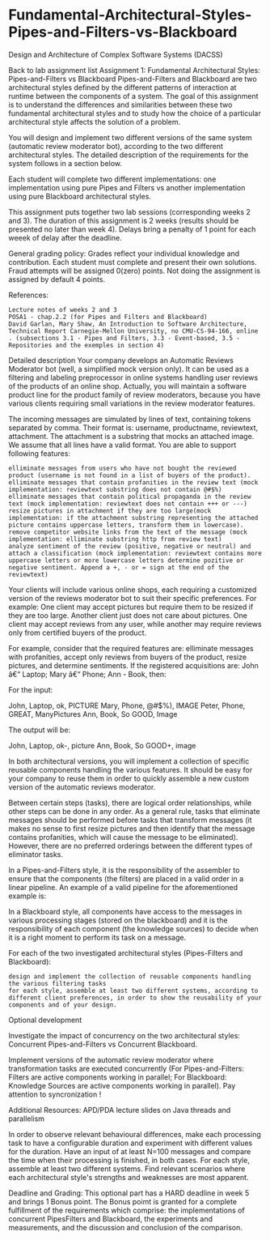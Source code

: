 # Fundamental-Architectural-Styles-Pipes-and-Filters-vs-Blackboard



Design and Architecture of Complex Software Systems (DACSS)

Back to lab assignment list
Assignment 1: Fundamental Architectural Styles: Pipes-and-Filters vs Blackboard
Pipes-and-Filters and Blackboard are two architectural styles defined by the different patterns of interaction at runtime between the components of a system. The goal of this assignment is to understand the differences and similarities between these two fundamental architectural styles and to study how the choice of a particular architectural style affects the solution of a problem.

You will design and implement two different versions of the same system (automatic review moderator bot), according to the two different architectural styles. The detailed description of the requirements for the system follows in a section below.

Each student will complete two different implementations: one implementation using pure Pipes and Filters vs another implementation using pure Blackboard architectural styles.

This assignment puts together two lab sessions (corresponding weeks 2 and 3). The duration of this assignment is 2 weeks (results should be presented no later than week 4). Delays bring a penalty of 1 point for each weeek of delay after the deadline.

General grading policy: Grades reflect your individual knowledge and contribution. Each student must complete and present their own solutions. Fraud attempts will be assigned 0(zero) points. Not doing the assignment is assigned by default 4 points.

References:

    Lecture notes of weeks 2 and 3
    POSA1 - chap.2.2 (for Pipes and Filters and Blackboard)
    David Garlan, Mary Shaw, An Introduction to Software Architecture, Technical Report Carnegie-Mellon University, no CMU-CS-94-166, online . (subsections 3.1 - Pipes and Filters, 3.3 - Event-based, 3.5 - Repositories and the exemples in section 4) 

Detailed description
Your company develops an Automatic Reviews Moderator bot (well, a simplified mock version only). It can be used as a filtering and labeling preprocessor in online systems handling user reviews of the products of an online shop. Actually, you will maintain a software product line for the product family of review moderators, because you have various clients requiring small variations in the review moderator features.

The incoming messages are simulated by lines of text, containing tokens separated by comma. Their format is: username, productname, reviewtext, attachment. The attachment is a substring that mocks an attached image. We assume that all lines have a valid format. You are able to support following features:

    elliminate messages from users who have not bought the reviewed product (username is not found in a list of buyers of the product).
    elliminate messages that contain profanities in the review text (mock implementation: reviewtext substring does not contain @#$%)
    elliminate messages that contain political propaganda in the review text (mock implementation: reviewtext does not contain +++ or ---)
    resize pictures in attachment if they are too large(mock implementation: if the attachment substring representing the attached picture contains uppercase letters, transform them in lowercase).
    remove competitor website links from the text of the message (mock implementation: elliminate substring http from review text)
    analyze sentiment of the review (positive, negative or neutral) and attach a classification (mock implementation: reviewtext contains more uppercase letters or more lowercase letters determine pozitive or negative sentiment. Append a +, - or = sign at the end of the reviewtext) 

Your clients will include various online shops, each requiring a customized version of the reviews moderator bot to suit their specific preferences. For example: One client may accept pictures but require them to be resized if they are too large. Another client just does not care about pictures. One client may accept reviews from any user, while another may require reviews only from certified buyers of the product.

For example, consider that the required features are: elliminate messages with profanities, accept only reviews from buyers of the product, resize pictures, and determine sentiments. If the registered acquisitions are: John â€“ Laptop; Mary â€“ Phone; Ann - Book, then:

For the input:

John, Laptop, ok, PICTURE
Mary, Phone, @#$%), IMAGE
Peter, Phone, GREAT, ManyPictures
Ann, Book, So GOOD, Image

The output will be:

John, Laptop, ok-, picture
Ann, Book, So GOOD+, image

In both architectural versions, you will implement a collection of specific reusable components handling the various features. It should be easy for your company to reuse them in order to quickly assemble a new custom version of the automatic reviews moderator.

Between certain steps (tasks), there are logical order relationships, while other steps can be done in any order. As a general rule, tasks that eliminate messages should be performed before tasks that transform messages (it makes no sense to first resize pictures and then identify that the message contains profanities, which will cause the message to be eliminated). However, there are no preferred orderings between the different types of eliminator tasks.

In a Pipes-and-Filters style, it is the responsibility of the assembler to ensure that the components (the filters) are placed in a valid order in a linear pipeline. An example of a valid pipeline for the aforementioned example is:

In a Blackboard style, all components have access to the messages in various processing stages (stored on the blackboard) and it is the responsibility of each component (the knowledge sources) to decide when it is a right moment to perform its task on a message.

For each of the two investigated architectural styles (Pipes-Filters and Blackboard):

    design and implement the collection of reusable components handling the various filtering tasks
    for each style, assemble at least two different systems, according to different client preferences, in order to show the reusability of your components and of your design. 

Optional development

Investigate the impact of concurrency on the two architectural styles: Concurrent Pipes-and-Filters vs Concurrent Blackboard.

Implement versions of the automatic review moderator where transformation tasks are executed concurrently (For Pipes-and-Filters: Filters are active components working in parallel; For Blackboard: Knowledge Sources are active components working in parallel). Pay attention to syncronization !

Additional Resources: APD/PDA lecture slides on Java threads and parallelism

In order to observe relevant behavioural differences, make each processing task to have a configurable duration and experiment with different values for the duration. Have an input of at least N=100 messages and compare the time when their processing is finished, in both cases. For each style, assemble at least two different systems. Find relevant scenarios where each architectural style's strengths and weaknesses are most apparent.

Deadline and Grading: This optional part has a HARD deadline in week 5 and brings 1 Bonus point. The Bonus poimt is granted for a complete fulfillment of the requirements which comprise: the implementations of concurrent PipesFilters and Blackboard, the experiments and measurements, and the discussion and conclusion of the comparison. 
